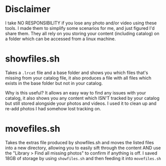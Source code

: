 # Disclaimer

I take NO RESPONSIBILITY if you lose any photo and/or video using these tools. I made them to simplify some scenarios for me, and just figured I'd share them. They all rely on you storing your content (including catalog) on a folder which can be accessed from a linux machine.

# showfiles.sh

Takes a `.lrcat` file and a base folder and shows you which files that's missing from your catalog file, it also produces a file with all files which exists in the base folder but not in your catalog.

Why is this useful? It allows an easy way to find any issues with your catalog, it also shows you any content which ISN'T tracked by your catalog but still stored alongside your photos and videos. I used
it to clean up and re-add photos I had somehow lost tracking on.

# movefiles.sh

Takes the extras file produced by showfiles.sh and moves the listed files into a new directory, allowing you to easily sift through the content AND use the "Library > Find all missing photos" to confirm if anything is off. I saved 18GB of storage by using `showfiles.sh` and then feeding it into `movefiles.sh`

